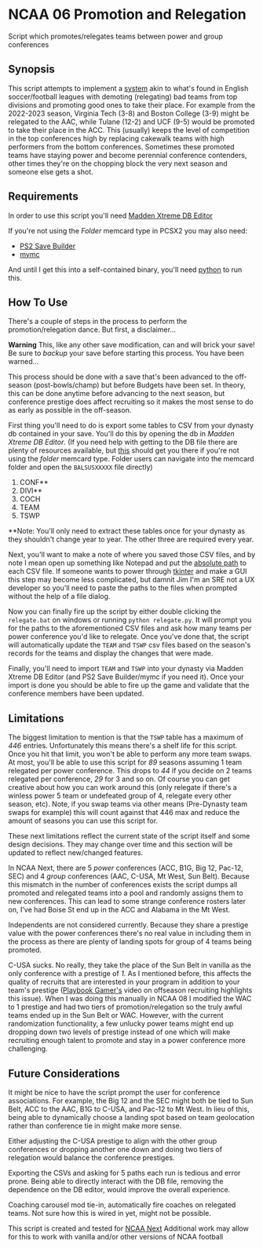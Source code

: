 # NCAA 06 Promotion and Relegation
Script which promotes/relegates teams between power and group conferences

## Synopsis
This script attempts to implement a [system](https://en.wikipedia.org/wiki/Promotion_and_relegation) akin to what's found in English soccer/football leagues with demoting (relegating) bad teams from top divisions and promoting good ones to take their place.  For example from the 2022-2023 season, Virginia Tech (3-8) and Boston College (3-9) might be relegated to the AAC, while Tulane (12-2) and UCF (9-5) would be promoted to take their place in the ACC.  This (usually) keeps the level of competition in the top conferences high by replacing cakewalk teams with high performers from the bottom conferences.  Sometimes these promoted teams have staying power and become perennial conference contenders, other times they're on the chopping block the very next season and someone else gets a shot.

## Requirements
In order to use this script you'll need [Madden Xtreme DB Editor](https://www.footballidiot.com/forum/viewtopic.php?t=21400)

If you're not using the *Folder* memcard type in PCSX2 you may also need:

* [PS2 Save Builder](https://www.ps2savetools.com/download/ps2-save-builder/)
* [mymc](http://www.csclub.uwaterloo.ca:11068/mymc/)

And until I get this into a self-contained binary, you'll need [python](https://www.python.org/downloads/) to run this.

## How To Use
There's a couple of steps in the process to perform the promotion/relegation dance.  But first, a disclaimer...

**Warning** This, like any other save modification, can and will brick your save!  Be sure to _backup_ your save before starting this process.  You have been warned...

This process should be done with a save that's been advanced to the off-season (post-bowls/champ) but before Budgets have been set.  In theory, this can be done anytime before advancing to the next season, but conference prestige does affect recruiting so it makes the most sense to do as early as possible in the off-season.

First thing you'll need to do is export some tables to CSV from your dynasty db contained in your save.  You'll do this by opening the db in *Madden Xtreme DB Editor*. (If you need help with getting to the DB file there are plenty of resources available, but [this](https://forums.operationsports.com/forums/showpost.php?p=2047976483&postcount=2) should get you there if you're not using the *folder* memcard type.  Folder users can navigate into the memcard folder and open the `BALSUSXXXXX` file directly)

1. CONF**
2. DIVI**
3. COCH
4. TEAM
5. TSWP

**Note: You'll only need to extract these tables once for your dynasty as they shouldn't change year to year.  The other three are required every year.

Next, you'll want to make a note of where you saved those CSV files, and by note I mean open up something like Notepad and put the [absolute path](https://en.wikipedia.org/wiki/Path_(computing)#Absolute_and_relative_paths) to each CSV file.  If someone wants to power through [tkinter](https://docs.python.org/3/library/tkinter.html) and make a GUI this step may become less complicated, but damnit Jim I'm an SRE not a UX developer so you'll need to paste the paths to the files when prompted without the help of a file dialog.

Now you can finally fire up the script by either double clicking the `relegate.bat` on windows or running `python relegate.py`.  It will prompt you for the paths to the aforementioned CSV files and ask how many teams per power conference you'd like to relegate.  Once you've done that, the script will automatically update the `TEAM` and `TSWP` csv files based on the season's records for the teams and display the changes that were made.

Finally, you'll need to import `TEAM` and `TSWP` into your dynasty via Madden Xtreme DB Editor (and PS2 Save Builder/mymc if you need it).  Once your import is done you should be able to fire up the game and validate that the conference members have been updated.

## Limitations
The biggest limitation to mention is that the `TSWP` table has a maximum of *446* entries.  Unfortunately this means there's a shelf life for this script.  Once you hit that limit, you won't be able to perform any more team swaps.  At most, you'll be able to use this script for *89* seasons assuming 1 team relegated per power conference.  This drops to *44* if you decide on 2 teams relegated per conference, *29* for 3 and so on.  Of course you can get creative about how you can work around this (only relegate if there's a winless power 5 team or undefeated group of 4, relegate every other season, etc).  Note, if you swap teams via other means (Pre-Dynasty team swaps for example) this will count against that 446 max and reduce the amount of seasons you can use this script for.

These next limitations reflect the current state of the script itself and some design decisions.  They may change over time and this section will be updated to reflect new/changed features.

In NCAA Next, there are 5 *power* conferences (ACC, B1G, Big 12, Pac-12, SEC) and 4 *group* conferences (AAC, C-USA, Mt West, Sun Belt).  Because this mismatch in the number of conferences exists the script dumps all promoted and relegated teams into a pool and randomly assigns them to new conferences.  This can lead to some strange conference rosters later on, I've had Boise St end up in the ACC and Alabama in the Mt West.

Independents are not considered currently.  Because they share a prestige value with the power conferences there's no real value in including them in the process as there are plenty of landing spots for group of 4 teams being promoted.

C-USA sucks.  No really, they take the place of the Sun Belt in vanilla as the only conference with a prestige of *1*.  As I mentioned before, this affects the quality of recruits that are interested in your program in addition to your team's prestige ([Playbook Gamer's](https://www.youtube.com/@PlaybookGamer) video on offseason recruiting highlights this issue).  When I was doing this manually in NCAA 08 I modified the WAC to 1 prestige and had two tiers of promotion/relegation so the truly awful teams ended up in the Sun Belt or WAC.  However, with the current randomization functionality, a few unlucky power teams might end up dropping down two levels of prestige instead of one which will make recruiting enough talent to promote and stay in a power conference more challenging.

## Future Considerations

It might be nice to have the script prompt the user for conference associations.  For example, the Big 12 and the SEC might both be tied to Sun Belt, ACC to the AAC, B1G to C-USA, and Pac-12 to Mt West.  In lieu of this, being able to dynamically choose a landing spot based on team geolocation rather than conference tie in might make more sense.

Either adjusting the C-USA prestige to align with the other group conferences or dropping another one down and doing two tiers of relegation would balance the conference prestiges.

Exporting the CSVs and asking for 5 paths each run is tedious and error prone.  Being able to directly interact with the DB file, removing the dependence on the DB editor, would improve the overall experience.

Coaching carousel mod tie-in, automatically fire coaches on relegated teams.  Not sure how this is wired in yet, might not be possible.

This script is created and tested for [NCAA Next](https://www.ncaanext.com/)  Additional work may allow for this to work with vanilla and/or other versions of NCAA football